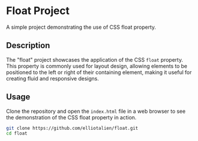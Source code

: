 # Float Project

A simple project demonstrating the use of CSS float property.

## Description

The "float" project showcases the application of the CSS `float` property. This property is commonly used for layout design, allowing elements to be positioned to the left or right of their containing element, making it useful for creating fluid and responsive designs.

## Usage

Clone the repository and open the `index.html` file in a web browser to see the demonstration of the CSS float property in action.

```bash
git clone https://github.com/elliotalien/float.git
cd float
